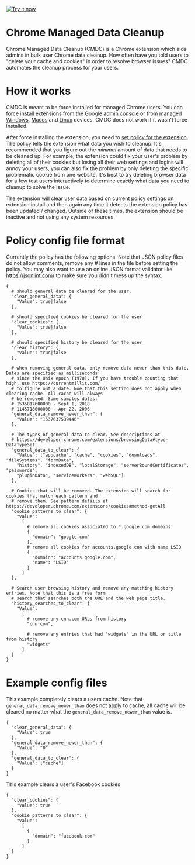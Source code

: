 <a target="_blank" href="https://chrome.google.com/webstore/detail/chrome-managed-data-clean/anfhmiaflneaeffhlmbcedfjakdlpleg"><img alt="Try it now" src="https://github.com/jay0lee/cros-info/raw/master/cws.png" title="Click here to install this sample from the Chrome Web Store"></img></a>

# Chrome Managed Data Cleanup
  Chrome Managed Data Cleanup (CMDC) is a Chrome extension which aids admins in bulk user Chrome data cleanup. How often have you told users to "delete your cache and cookies" in order to resolve browser issues? CMDC automates the cleanup process for your users.

# How it works
  CMDC is meant to be force installed for managed Chrome users. You can force install extensions from the [Google admin console](https://support.google.com/chrome/a/answer/2657289#preinstall) or from managed [Windows](https://support.google.com/chrome/a/answer/7532015), [Macos](https://support.google.com/chrome/a/answer/7517624) and [Linux](https://support.google.com/chrome/a/answer/7517525) devices. CMDC does not work if it wasn't force installed.

  After force installing the extension, you need to [set policy for the extension](https://support.google.com/chrome/a/answer/6177447?hl=en#custom). The policy tells the extension what data you wish to cleanup. It's recommended that you figure out the *minimal* amount of data that needs to be cleaned up. For example, the extension could fix your user's problem by deleting all of their cookies but losing all their web settings and logins will annoy your users, you can also fix the problem by only deleting the specific problematic cookie from one website. It's best to try deleting browser data for a few test users interactively to determine exactly what data you need to cleanup to solve the issue.
  
  The extension will clear user data based on current policy settings on extension install and then again any time it detects the extension policy has been updated / changed. Outside of these times, the extension should be inactive and not using any system resources.
  
# Policy config file format
Currently the policy has the following options. Note that JSON policy files do not allow comments, remove any # lines in the file before setting the policy. You may also want to use an online JSON format validator like https://jsonlint.com/ to make sure you didn't mess up the syntax.

```
{
  # should general data be cleared for the user.
  "clear_general_data": {
    "Value": true|false
  },

  # should specified cookies be cleared for the user
  "clear_cookies": {
    "Value": true|false
  },
  
  # should specified history be cleared for the user
  "clear_history": {
    "Value": true|false
  },
  
  # when removing general data, only remove data newer than this date. Dates are specified as milliseconds
  # since the Unix epoch (1970). If you have trouble counting that high, use https://currentmillis.com/
  # to figure out a date. Noe that this setting does not apply when clearing cache. All cache will always
  # be removed. Some samples dates:
  # 1535817600000 - Sept 1, 2018
  # 1145718000000 - Apr 22, 2006
  "general_data_remove_newer_than": {
    "Value": "1537637539446"
  },
  
  # The types of general data to clear. See descriptions at
  # https://developer.chrome.com/extensions/browsingData#type-DataTypeSet
  "general_data_to_clear": {
    "Value": ["appcache", "cache", "cookies", "downloads", "fileSystems", "formData",
    "history", "indexedDB", "localStorage", "serverBoundCertificates", "passwords",
    "pluginData", "serviceWorkers", "webSQL"]
  },
  
  # Cookies that will be removed. The extension will search for cookies that match each pattern and
  # remove them. See pattern details at https://developer.chrome.com/extensions/cookies#method-getAll
  "cookie_patterns_to_clear": {
    "Value":
      [
        # remove all cookies associated to *.google.com domains
        {
          "domain": "google.com"
        },
        # remove all cookies for accounts.google.com with name LSID
        {
          "domain": "accounts.google.com",
          "name": "LSID"
        }
      ]
  },
  
  # Search user browsing history and remove any matching history entries. Note that this is a free form
  # search that searches both the URL and the web page title.
  "history_searches_to_clear": {
    "Value":
      [
        # remove any cnn.com URLs from history
        "cnn.com",
        
        # remove any entries that had "widgets" in the URL or title from history
        "widgets"
      ]
  }
}
```
# Example config files
This example completely clears a users cache. Note that `general_data_remove_newer_than` does not apply to cache, all cache will be cleared no matter what the `general_data_remove_newer_than` value is.
```
{
  "clear_general_data": {
    "Value": true
  },
  "general_data_remove_newer_than": {
    "Value": "0"
  },
  "general_data_to_clear": {
    "Value": ["cache"]
  }
}
```

This example clears a user's Facebook cookies
```
{
  "clear_cookies": {
    "Value": true
  },
  "cookie_patterns_to_clear": {
    "Value":
      [
        {
          "domain": "facebook.com"
        }
      ]
  }
}
```
